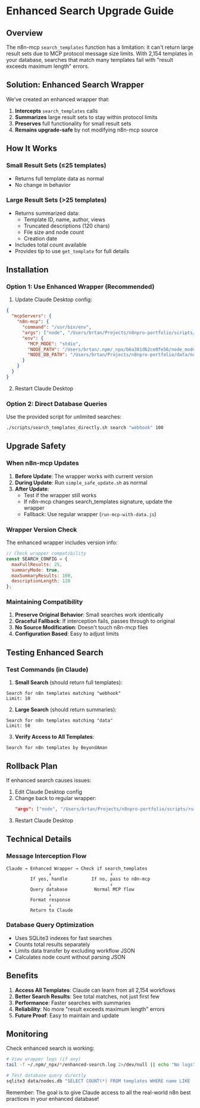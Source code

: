# Enhanced Search Upgrade Guide

## Overview

The n8n-mcp `search_templates` function has a limitation: it can't return large result sets due to MCP protocol message size limits. With 2,154 templates in your database, searches that match many templates fail with "result exceeds maximum length" errors.

## Solution: Enhanced Search Wrapper

We've created an enhanced wrapper that:
1. **Intercepts** `search_templates` calls
2. **Summarizes** large result sets to stay within protocol limits
3. **Preserves** full functionality for small result sets
4. **Remains upgrade-safe** by not modifying n8n-mcp source

## How It Works

### Small Result Sets (≤25 templates)
- Returns full template data as normal
- No change in behavior

### Large Result Sets (>25 templates)
- Returns summarized data:
  - Template ID, name, author, views
  - Truncated descriptions (120 chars)
  - File size and node count
  - Creation date
- Includes total count available
- Provides tip to use `get_template` for full details

## Installation

### Option 1: Use Enhanced Wrapper (Recommended)

1. Update Claude Desktop config:
```json
{
  "mcpServers": {
    "n8n-mcp": {
      "command": "/usr/bin/env",
      "args": ["node", "/Users/brtan/Projects/n8npro-portfolio/scripts/run-mcp-enhanced.js"],
      "env": {
        "MCP_MODE": "stdio",
        "NODE_PATH": "/Users/brtan/.npm/_npx/b6a381d62ce0fe56/node_modules",
        "NODE_DB_PATH": "/Users/brtan/Projects/n8npro-portfolio/data/nodes.db"
      }
    }
  }
}
```

2. Restart Claude Desktop

### Option 2: Direct Database Queries

Use the provided script for unlimited searches:
```bash
./scripts/search_templates_directly.sh search "webhook" 100
```

## Upgrade Safety

### When n8n-mcp Updates

1. **Before Update**: The wrapper works with current version
2. **During Update**: Run `simple_safe_update.sh` as normal
3. **After Update**: 
   - Test if the wrapper still works
   - If n8n-mcp changes search_templates signature, update the wrapper
   - Fallback: Use regular wrapper (`run-mcp-with-data.js`)

### Wrapper Version Check

The enhanced wrapper includes version info:
```javascript
// Check wrapper compatibility
const SEARCH_CONFIG = {
  maxFullResults: 25,
  summaryMode: true,
  maxSummaryResults: 100,
  descriptionLength: 120
};
```

### Maintaining Compatibility

1. **Preserve Original Behavior**: Small searches work identically
2. **Graceful Fallback**: If interception fails, passes through to original
3. **No Source Modification**: Doesn't touch n8n-mcp files
4. **Configuration Based**: Easy to adjust limits

## Testing Enhanced Search

### Test Commands (in Claude)

1. **Small Search** (should return full templates):
```
Search for n8n templates matching "webhook"
Limit: 10
```

2. **Large Search** (should return summaries):
```
Search for n8n templates matching "data"
Limit: 50
```

3. **Verify Access to All Templates**:
```
Search for n8n templates by BeyondAman
```

## Rollback Plan

If enhanced search causes issues:

1. Edit Claude Desktop config
2. Change back to regular wrapper:
   ```json
   "args": ["node", "/Users/brtan/Projects/n8npro-portfolio/scripts/run-mcp-with-data.js"]
   ```
3. Restart Claude Desktop

## Technical Details

### Message Interception Flow
```
Claude → Enhanced Wrapper → Check if search_templates
                ↓                      ↓
         If yes, handle         If no, pass to n8n-mcp
                ↓                      ↓
         Query database          Normal MCP flow
                ↓
         Format response
                ↓
         Return to Claude
```

### Database Query Optimization
- Uses SQLite3 indexes for fast searches
- Counts total results separately
- Limits data transfer by excluding workflow JSON
- Calculates node count without parsing JSON

## Benefits

1. **Access All Templates**: Claude can learn from all 2,154 workflows
2. **Better Search Results**: See total matches, not just first few
3. **Performance**: Faster searches with summaries
4. **Reliability**: No more "result exceeds maximum length" errors
5. **Future Proof**: Easy to maintain and update

## Monitoring

Check enhanced search is working:
```bash
# View wrapper logs (if any)
tail -f ~/.npm/_npx/*/enhanced-search.log 2>/dev/null || echo "No logs"

# Test database query directly
sqlite3 data/nodes.db "SELECT COUNT(*) FROM templates WHERE name LIKE '%data%'"
```

Remember: The goal is to give Claude access to all the real-world n8n best practices in your enhanced database!